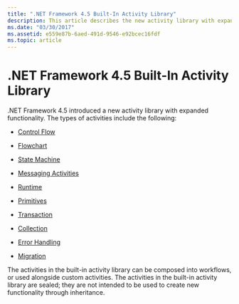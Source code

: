```yaml
---
title: ".NET Framework 4.5 Built-In Activity Library"
description: This article describes the new activity library with expanded functionality that is part of .NET Framework 4.5.
ms.date: "03/30/2017"
ms.assetid: e559e87b-6aed-491d-9546-e92bcec16fdf
ms.topic: article
---
```


# .NET Framework 4.5 Built-In Activity Library

.NET Framework 4.5 introduced a new activity library with expanded functionality. The types of activities include the following:

- [Control Flow](control-flow-activities-in-wf.md)

- [Flowchart](flowchart-activities-in-wf.md)

- [State Machine](state-machine-activities-in-wf.md)

- [Messaging Activities](../wcf/feature-details/messaging-activities.md)

- [Runtime](runtime-activities-in-wf.md)

- [Primitives](primitives-activities-in-wf.md)

- [Transaction](transaction-activities-in-wf.md)

- [Collection](collection-activities-in-wf.md)

- [Error Handling](error-handling-activities-in-wf.md)

- [Migration](migration-activity-in-wf.md)

The activities in the built-in activity library can be composed into workflows, or used alongside custom activities. The activities in the built-in activity library are sealed; they are not intended to be used to create new functionality through inheritance.
